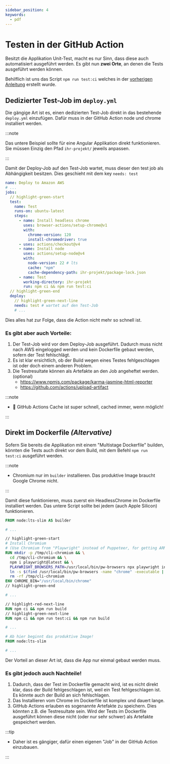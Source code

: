 ```yaml
---
sidebar_position: 4
keywords:
  - pdf
---
```


# Testen in der GitHub Action

Besitzt die Applikation Unit-Test, macht es nur Sinn, dass diese auch
automatisiert ausgeführt werden. Es gibt nun **zwei Orte**, an denen die Tests
ausgeführt werden können.

Behilflich ist uns das Script `npm run test:ci` welches in der
[vorherigen Anleitung](/docs/lektionen/woche05/aufgabe-karma-configurieren.md)
erstellt wurde.

## Dedizierter Test-Job im `deploy.yml`

Die gängige Art ist es, einen dedizierten Test-Job direkt in das bestehende
`deploy.yml` einzufügen. Dafür muss in der GitHub Action node und chrome
installiert werden.

:::note

Das untere Beispiel sollte für eine Angular Applikation direkt funktionieren.
Sie müssen Einzig den Pfad `ihr-projekt/` jeweils anpassen.

:::

Damit der Deploy-Job auf den Test-Job wartet, muss dieser den test job als
Abhängigkeit besitzen. Dies geschieht mit dem key `needs: test`

```yaml title=".github/workflows/deploy.yml"
name: Deploy to Amazon AWS
# ...
jobs:
  // highlight-green-start
  test:
    name: Test
    runs-on: ubuntu-latest
    steps:
      - name: Install headless chrome
        uses: browser-actions/setup-chrome@v1
        with:
          chrome-version: 120
          install-chromedriver: true
      - uses: actions/checkout@v4
      - name: Install node
        uses: actions/setup-node@v4
        with:
          node-version: 22 # lts
          cache: "npm"
          cache-dependency-path: ihr-projekt/package-lock.json
      - name: Test
        working-directory: ihr-projekt
        run: npm ci && npm run test:ci
  // highlight-green-end
  deploy:
    // highlight-green-next-line
    needs: test # wartet auf den Test-Job
    # ...
```

Dies alles hat zur Folge, dass die Action nicht mehr so schnell ist.

### Es gibt aber auch Vorteile:

1. Der Test-Job wird vor dem Deploy-Job ausgeführt. Dadurch muss nicht nach AWS
   eingelogged werden und kein Dockerfile gebaut werden, sofern der Test
   fehlschlägt.
2. Es ist klar ersichtlich, ob der Build wegen eines Testes fehlgeschlagen ist
   oder doch einem anderen Problem.
3. Die Testresultate können als Artefakte an den Job angeheftet werden.
   (optional)
   - https://www.npmjs.com/package/karma-jasmine-html-reporter
   - https://github.com/actions/upload-artifact

:::note

- :rocket: GitHub Actions Cache ist super schnell, cached immer, wenn möglich!

:::

## Direkt im Dockerfile _(Altervative)_

Sofern Sie bereits die Applikation mit einem "Multistage Dockerfile" builden,
könnten die Tests auch direkt vor dem Build, mit dem Befehl `npm run test:ci`
ausgeführt werden.

:::note

- Chromium nur im `builder` installieren. Das produktive Image braucht Google
  Chrome nicht.

:::

Damit diese funktionieren, muss zuerst ein HeadlessChrome im Dockerfile
installiert werden. Das untere Script sollte bei jedem (auch Apple Silicon)
funktionieren.

```dockerfile title="Dockerfile"
FROM node:lts-slim AS builder

# ...

// highlight-green-start
# Install Chromium
# (Use Chromium from "Playwright" instead of Puppeteer, for getting ARM64 build, which is not provided by Puppeteer)
RUN mkdir -p /tmp/cli-chromium && \
  cd /tmp/cli-chromium && \
  npm i playwright@latest && \
  PLAYWRIGHT_BROWSERS_PATH=/usr/local/bin/pw-browsers npx playwright install --with-deps chromium && \
  ln -s $(find /usr/local/bin/pw-browsers -name "chrome" -executable | head -n 1) /usr/local/bin/chrome && \
  rm -rf /tmp/cli-chromium
ENV CHROME_BIN="/usr/local/bin/chrome"
// highlight-green-end

# ...

// highlight-red-next-line
RUN npm ci && npm run build
// highlight-green-next-line
RUN npm ci && npm run test:ci && npm run build

# ...

# Ab hier beginnt das produktive Image!
FROM node:lts-slim

# ...
```

Der Vorteil an dieser Art ist, dass die App nur einmal gebaut werden muss.

### Es gibt jedoch auch Nachteile!

1. Dadurch, dass der Test im Dockerfile gemacht wird, ist es nicht direkt klar,
   dass der Build fehlgeschlagen ist, weil ein Test fehlgeschlagen ist. Es
   könnte auch der Build an sich fehlschlagen.
2. Das Installieren vom Chrome im Dockerfile ist komplex und dauert lange.
3. GitHub Actions erlauben es sogenannte Artefakte zu speichern. Dies könnten
   z.B. die Testresultate sein. Wird der Tests im Dockerfile ausgeführt können
   diese nicht (oder nur sehr schwer) als Artefakte gespeichert werden.

:::tip

- Daher ist es gängiger, dafür einen eigenen "Job" in der GitHub Action
  einzubauen.

:::
